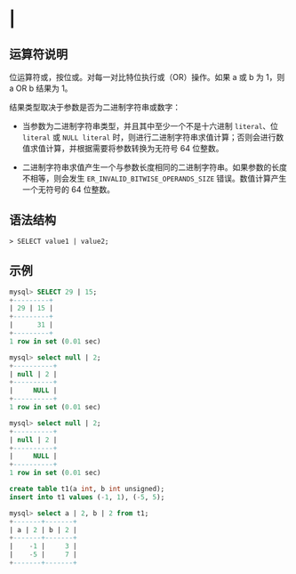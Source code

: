 # **\|**

## **运算符说明**

位运算符或，按位或。对每一对比特位执行或（OR）操作。如果 a 或 b 为 1，则 a OR b 结果为 1。

结果类型取决于参数是否为二进制字符串或数字：

- 当参数为二进制字符串类型，并且其中至少一个不是十六进制 `literal`、位 `literal` 或 `NULL literal` 时，则进行二进制字符串求值计算；否则会进行数值求值计算，并根据需要将参数转换为无符号 64 位整数。

- 二进制字符串求值产生一个与参数长度相同的二进制字符串。如果参数的长度不相等，则会发生 `ER_INVALID_BITWISE_OPERANDS_SIZE` 错误。数值计算产生一个无符号的 64 位整数。

## **语法结构**

```
> SELECT value1 | value2;
```

## **示例**

```sql
mysql> SELECT 29 | 15;
+---------+
| 29 | 15 |
+---------+
|      31 |
+---------+
1 row in set (0.01 sec)

mysql> select null | 2;
+----------+
| null | 2 |
+----------+
|     NULL |
+----------+
1 row in set (0.01 sec)

mysql> select null | 2;
+----------+
| null | 2 |
+----------+
|     NULL |
+----------+
1 row in set (0.01 sec)

create table t1(a int, b int unsigned);
insert into t1 values (-1, 1), (-5, 5);

mysql> select a | 2, b | 2 from t1;
+-------+-------+
| a | 2 | b | 2 |
+-------+-------+
|    -1 |     3 |
|    -5 |     7 |
+-------+-------+
```
